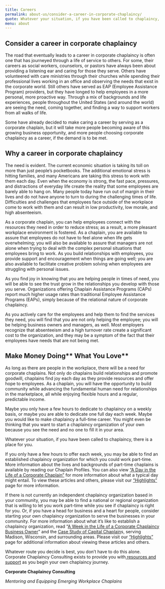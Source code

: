 ```yaml
---
title: Careers
permalink: about-us/consider-a-career-in-corporate-chaplaincy/
quote: Whatever your situation, if you have been called to chaplaincy, there is a place for you.
menu: about
---
```

## Consider a career in corporate chaplaincy

The road that eventually leads to a career in corporate chaplaincy is often one that has journeyed through a life of service to others. For some, their careers as social workers, counselors, or pastors have always been about providing a listening ear and caring for those they serve. Others have volunteered with care ministries through their churches while spending their professional lives working in an office and observing the needs that exist in the corporate world. Still others have served as EAP (Employee Assistance Program) providers, but they have longed to help employees in a more personal, more proactive way. Through a mix of backgrounds and life experiences, people throughout the United States (and around the world) are seeing the need, coming together, and finding a way to support workers from all walks of life.

Some have already decided to make caring a career by serving as a corporate chaplain, but it will take more people becoming aware of this growing business opportunity, and more people choosing corporate chaplaincy as a career, if the demand is to be met.

## Why a career in corporate chaplaincy

The need is evident. The current economic situation is taking its toll on more than just people&#8217;s pocketbooks. The additional emotional stress is hitting families, and many Americans are taking this stress to work with them each day. Even when the economy is strong, the fast pace, pressures, and distractions of everyday life create the reality that some employees are barely able to hang on. Many people today have run out of margin in their lives and do not have anyone to turn to during the challenging times of life. Difficulties and challenges that employees face outside of the workplace come to work with them and can result in low productivity, low morale, and high absenteeism.

As a corporate chaplain, you can help employees connect with the resources they need in order to reduce stress; as a result, a more pleasant workplace environment is fostered. As a chaplain, you are available to assure that employees do not have to feel alone when life gets overwhelming; you will also be available to assure that managers are not alone when trying to deal with the complex personal situations that employees bring to work. As you build relationships with employees, you provide support and encouragement when things are going well; you are also available to facilitate creative problem solving when employees are struggling with personal issues.

As you find joy in knowing that you are helping people in times of need, you will be able to see the trust grow in the relationships you develop with those you serve. Organizations offering Chaplain Assistance Programs (CAPs) report much higher usage rates than traditional Employee Assistance Programs (EAPs), simply because of the relational nature of corporate chaplaincy.

As you actively care for the employees and help them to find the services they need, you will find that you are not only helping the employee; you will be helping business owners and managers, as well. Most employers recognize that absenteeism and a high turnover rate create a significant cost to the organization, and they may be a symptom of the fact that their employees have needs that are not being met.

## Make Money Doing** What You Love**

As long as there are people in the workplace, there will be a need for corporate chaplains. Not only do chaplains build relationships and promote goodwill, chaplains find joy each day as they provide resources and offer hope to employees. As a chaplain, you will have the opportunity to build community while advancing the fundamental human need for relationships in the marketplace, all while enjoying flexible hours and a regular, predictable income.

Maybe you only have a few hours to dedicate to chaplaincy on a weekly basis, or maybe you are able to dedicate one full day each week. Maybe you would like to make chaplaincy a full-time career. You might even be thinking that you want to start a chaplaincy organization of your own because you see the need and no one to fill it in your area.

Whatever your situation, if you have been called to chaplaincy, there is a place for you.

If you only have a few hours to offer each week, you may be able to find an established chaplaincy organization for which you could work part-time. More information about the lives and backgrounds of part-time chaplains is available by reading our Chaplain Profiles. You can also view [&#8220;A Day in the Life of a Corporate Chaplain&#8221;](../../../%3Fp=436.html "A Day in the Life of a Corporate Chaplain") for more information about what a typical day might entail. To view these articles and others, please visit our [&#8220;Highlights&#8221; ](http://www.corpchaps.com/packages-2/sample-documents/ "Document Highlights")page for more information.

If there is not currently an independent chaplaincy organization based in your community, you may be able to find a national or regional organization that is willing to let you work part-time while you see if chaplaincy is right for you. Or, if you have a head for business and a heart for people, consider starting your own chaplaincy organization to serve the businesses in your community. For more information about what it&#8217;s like to establish a chaplaincy organization, read &#8220;[A Week in the Life of a Corporate Chaplaincy Business Owner](../../../%3Fp=458.html "A Week In The Life of A Corporate Chaplaincy Business Owner")&#8221; and the [Case Study of Capital Chaplain](../../../%3Fp=454.html "Case Study: Capital Chaplains")s, serving Madison, Wisconsin, and surrounding areas. Please visit our [&#8220;Highlights&#8221;](http://www.corpchaps.com/packages-2/sample-documents/ "Document Highlights") page for additional information about viewing these articles and others.

Whatever route you decide is best, you don&#8217;t have to do this alone. Corporate Chaplaincy Consulting exists to provide you with[ resources and support](http://www.corpchaps.com/packages-2/ "Packages") as you begin your own chaplaincy journey.

**Corporate Chaplaincy Consulting**

_Mentoring and Equipping Emerging Workplace Chaplains_
